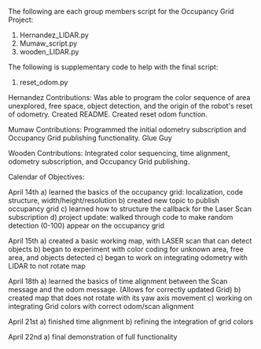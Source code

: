 The following are each group members script for the Occupancy Grid Project:

1) Hernandez_LIDAR.py
2) Mumaw_script.py
3) wooden_LIDAR.py

The following is supplementary code to help with the final script:

1) reset_odom.py

   
Hernandez Contributions: Was able to program the color sequence of area unexplored, free space, object detection, and the origin of the robot's reset of odometry.
Created README. Created reset odom function.

Mumaw Contributions: Programmed the initial odometry subscription and Occupancy Grid publishing functionality. Glue Guy

Wooden Contributions: Integrated color sequencing, time alignment, odometry subscription, and Occupancy Grid publishing.  

Calendar of Objectives:

April 14th
a) learned the basics of the occupancy grid: localization, code structure, width/height/resolution
b) created new topic to publish occupancy grid
c) learned how to structure the callback for the Laser Scan subscription
d) project update: walked through code to make random detection (0-100) appear on the occupancy grid

April 15th
a) created a basic working map, with LASER scan that can detect objects
b) began to experiment with color coding for unknown area, free area, and objects detected
c) began to work on integrating odometry with LIDAR to not rotate map

April 18th
a) learned the basics of time alignment between the Scan message and the odom message. (Allows for correctly updated Grid)
b) created map that does not rotate with its yaw axis movement
c) working on integrating Grid colors with correct odom/scan alignment

April 21st
a) finished time alignment
b) refining the integration of grid colors

April 22nd
a) final demonstration of full functionality
